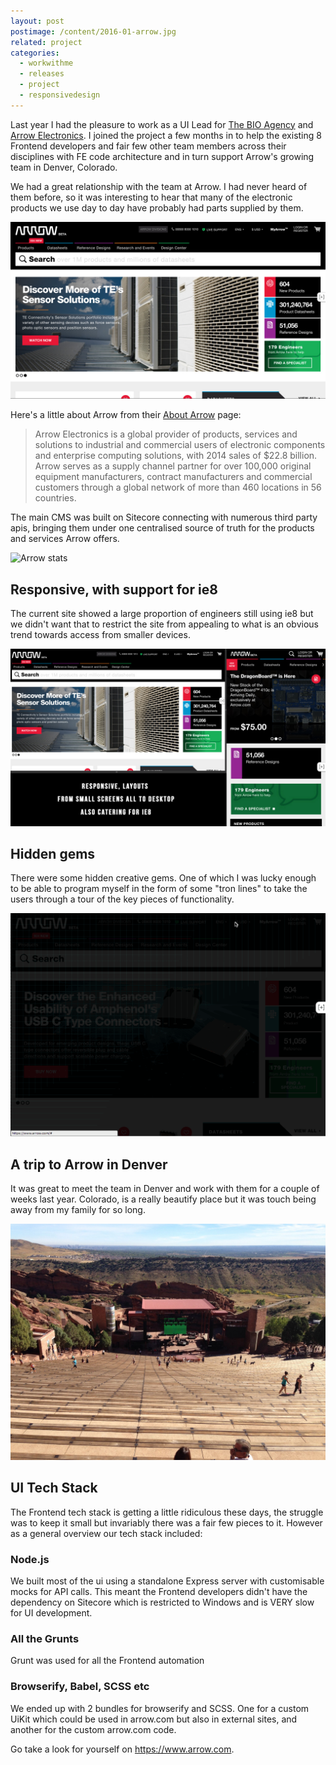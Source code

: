```yaml
---
layout: post
postimage: /content/2016-01-arrow.jpg
related: project
categories:
  - workwithme
  - releases
  - project
  - responsivedesign
---
```


Last year I had the pleasure to work as a UI Lead for [The BIO Agency](http://www.thebioagency.com/) and
[Arrow Electronics](https://www.arrow.com). I joined the project a few months in to help the existing 8 Frontend developers
and fair few other team members across their disciplines with FE code architecture and in turn support Arrow's growing team in Denver, Colorado.

We had a great relationship with the team at Arrow. I had never heard of them before, so it was interesting to hear that
many of the electronic products we use day to day have probably had parts supplied by them.

![Arrow homepage](/content/2016-01-arrow-home.jpg)

Here's a little about Arrow from their [About Arrow](https://www.arrow.com/en/about-arrow/overview) page:

> Arrow Electronics is a global provider of products, services and solutions to industrial and commercial users of electronic components and enterprise computing solutions, with 2014 sales of $22.8 billion. Arrow serves as a supply channel partner for over 100,000 original equipment manufacturers, contract manufacturers and commercial customers through a global network of more than 460 locations in 56 countries.

The main CMS was built on Sitecore connecting with numerous third party apis, bringing them under one centralised source
of truth for the products and services Arrow offers.

![Arrow stats](https://cdn-images-1.medium.com/max/1600/1*w8maFuPUaCUxU3ofAZ6W_g.jpeg)

## Responsive, with support for ie8

The current site showed a large proportion of engineers still using ie8 but we didn't want that to restrict the site from
appealing to what is an obvious trend towards access from smaller devices.

![Arrow homepage](/content/2016-01-arrow-responsive.jpg)

## Hidden gems

There were some hidden creative gems. One of which I was lucky enough to be able to program myself in the form of some "tron lines" to take the users through a tour of the key
pieces of functionality.

![Arrow tour](/content/2016-01-arrow-tour.gif)

## A trip to Arrow in Denver

It was great to meet the team in Denver and work with them for a couple of weeks last year. Colorado, is a really
beautify place but it was touch being away from my family for so long.

![Colorado](/content/2016-01-colorado.jpg)


## UI Tech Stack

The Frontend tech stack is getting a little ridiculous these days, the struggle was to keep it small but invariably
there was a fair few pieces to it. However as a general overview our tech stack included:

### Node.js

We built most of the ui using a standalone Express server with customisable mocks for API calls. This meant the
Frontend developers didn't have the dependency on Sitecore which is restricted to Windows and is VERY slow for UI
development.

### All the Grunts

Grunt was used for all the Frontend automation

### Browserify, Babel, SCSS etc

We ended up with 2 bundles for browserify and SCSS. One for a custom UiKit which could be used in arrow.com but also in external sites, 
and another for the custom arrow.com code.

Go take a look for yourself on <https://www.arrow.com>.
